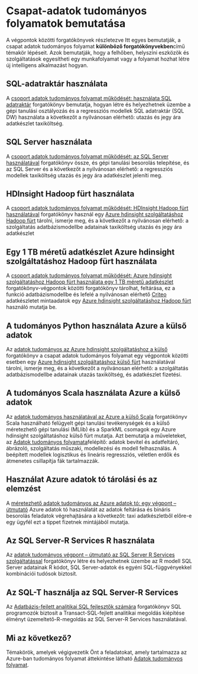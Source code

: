 <properties 
    pageTitle="A csoportwebhelyek adatok tudományos folyamatok bemutatása |} Microsoft Azure" 
    description="Walkthoughs bemutatják, hogyan felhő és a helyszíni eszközök és szolgáltatások egyesítheti egy munkafolyamat vagy a folyamat hozhat létre új intelligens alkalmazást." 
    services="machine-learning" 
    documentationCenter="" 
    authors="bradsev"
    manager="jhubbard" 
    editor="cgronlun" />

<tags 
    ms.service="machine-learning" 
    ms.workload="data-services" 
    ms.tgt_pltfrm="na" 
    ms.devlang="na" 
    ms.topic="article" 
    ms.date="10/07/2016" 
    ms.author="bradsev" /> 


# <a name="team-data-science-process-walkthroughs"></a>Csapat-adatok tudományos folyamatok bemutatása

A végpontok közötti forgatókönyvek részletezve Itt egyes bemutatják, a csapat adatok tudományos folyamat **különböző forgatókönyvekben**című témakör lépéseit. Azok bemutatják, hogy a felhőben, helyszíni eszközök és szolgáltatások egyesítheti egy munkafolyamat vagy a folyamat hozhat létre új intelligens alkalmazást hogyan.

## <a name="use-sql-data-warehouse"></a>SQL-adatraktár használata
A [csoport adatok tudományos folyamat működését: használata SQL adatraktár](machine-learning-data-science-process-sqldw-walkthrough.md) forgatókönyv bemutatja, hogyan létre és helyezhetnek üzembe a gépi tanulási osztályozás és a regressziós modellek SQL adatraktár (SQL DW) használata a következőt a nyilvánosan elérhető: utazás és jegy ára adatkészlet taxiköltség.

## <a name="use-sql-server"></a>SQL Server használata
A [csoport adatok tudományos folyamat működését: az SQL Server használatával](machine-learning-data-science-process-sql-walkthrough.md) forgatókönyv össze, és gépi tanulási besorolás telepítése, és az SQL Server és a következőt a nyilvánosan elérhető: a regressziós modellek taxiköltség utazás és jegy ára adatkészlet jeleníti meg.


## <a name="use-hdinsight-hadoop-clusters"></a>HDInsight Hadoop fürt használata
A [csoport adatok tudományos folyamat működését: HDInsight Hadoop fürt használatával](machine-learning-data-science-process-hive-walkthrough.md) forgatókönyv használ egy [Azure hdinsight szolgáltatáshoz Hadoop fürt](https://azure.microsoft.com/services/hdinsight/) tárolni, ismerje meg, és a következőt a nyilvánosan elérhető: a szolgáltatás adatbázismodellbe adatainak taxiköltség utazás és jegy ára adatkészlet


## <a name="use-azure-hdinsight-hadoop-clusters-on-a-1-tb-dataset"></a>Egy 1 TB méretű adatkészlet Azure hdinsight szolgáltatáshoz Hadoop fürt használata
A [csoport adatok tudományos folyamat működését: Azure hdinsight szolgáltatáshoz Hadoop fürt használata egy 1 TB méretű adatkészlet](machine-learning-data-science-process-hive-criteo-walkthrough.md) forgatókönyv-végpontok közötti forgatókönyv tárolhat, feltárása, ez a funkció adatbázismodellbe és lefelé a nyilvánosan elérhető [Criteo](http://labs.criteo.com/downloads/download-terabyte-click-logs/) adatkészletet mintaadatok egy [Azure hdinsight szolgáltatáshoz Hadoop fürt](https://azure.microsoft.com/services/hdinsight/) használó mutatja be.


## <a name="data-science-using-python-with-spark-on-azure"></a>A tudományos Python használata Azure a külső adatok
Az [adatok tudományos az Azure hdinsight szolgáltatáshoz a külső](machine-learning-data-science-spark-overview.md) forgatókönyv a csapat adatok tudományos folyamat egy végpontok közötti esetben egy [Azure hdinsight szolgáltatáshoz külső fürt](https://azure.microsoft.com/services/hdinsight/) használatával tárolni, ismerje meg, és a következőt a nyilvánosan elérhető: a szolgáltatás adatbázismodellbe adatainak utazás taxiköltség, és adatkészlet fizetési. 

## <a name="data-science-using-scala-with-spark-on-azure"></a>A tudományos Scala használata Azure a külső adatok
Az [adatok tudományos használatával az Azure a külső Scala](machine-learning-data-science-process-scala-walkthrough.md) forgatókönyv Scala használható felügyelt gépi tanulási tevékenységek és a külső méretezhető gépi tanulási (MLlib) és a SparkML csomagok egy Azure hdinsight szolgáltatáshoz külső fürt mutatja. Azt bemutatja a műveleteket, az [Adatok tudományos folyamata](http://aka.ms/datascienceprocess)felépítő: adatok bevitel és adatfeltáró, ábrázoló, szolgáltatás műszaki, modellezési és modell felhasználás. A beépített modellek logisztikus és lineáris regressziós, véletlen erdők és átmenetes csillapítja fák tartalmazzák.


## <a name="use-azure-data-lake-storage-and-analytics"></a>Használat Azure adatok tó tárolási és az elemzést
A [méretezhető adatok tudományos az Azure adatok tó: egy végpont – útmutató](machine-learning-data-science-process-data-lake-walkthrough.md) Azure adatok tó használatát az adatok feltárása és bináris besorolás feladatok végrehajtására a következőt: taxi adatkészletből előre-e egy ügyfél ezt a tippet fizetnek mintájából mutatja. 

## <a name="use-r-with-sql-server-r-services"></a>Az SQL Server-R Services R használata
Az [adatok tudományos végpont – útmutató az SQL Server R Services szolgáltatással](https://msdn.microsoft.com/library/mt612857.aspx) forgatókönyv létre és helyezhetnek üzembe az R modell SQL Server adatainak R kódot, SQL Server-adatok és egyéni SQL-függvényekkel kombinációi tudósok biztosít.

## <a name="use-t-sql-with-sql-server-r-services"></a>Az SQL-T használja az SQL Server-R Services
Az [Adatbázis-fejlett analitikai SQL fejlesztők számára](https://msdn.microsoft.com/library/mt683480.aspx) forgatókönyv SQL programozók biztosít a Transact-SQL-fejlett analitikai megoldás kiépítése élményt üzemeltető-R-megoldás az SQL Server-R Services használatával.

## <a name="whats-next"></a>Mi az következő?

Témakörök, amelyek végigvezetik Önt a feladatokat, amely tartalmazza az Azure-ban tudományos folyamat áttekintése látható [Adatok tudományos folyamat](http://aka.ms/datascienceprocess). 
